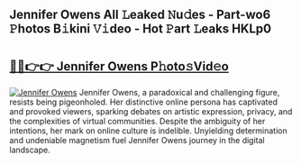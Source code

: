 ## Jennifer Owens All 𝙻eaked 𝙽u𝚍es - Part-wo6 𝙿hotos B𝚒kini 𝚅𝚒deo - Hot 𝙿art 𝙻eaks HKLp0

# <h2><a href="http://ld18x1v.urlbe.top/?page=Jennifer+Owens">🔗🔗👉👉 Jennifer Owens P𝚑oto𝚜Vid𝚎o</a></h2>

[![Jennifer Owens](https://i.imgur.com/eBuTRDB.gif)](http://ld18x1v.urlbe.top/?page=Jennifer+Owens)
Jennifer Owens, a paradoxical and challenging figure, resists being pigeonholed. Her distinctive online persona has captivated and provoked viewers, sparking debates on artistic expression, privacy, and the complexities of virtual communities. Despite the ambiguity of her intentions, her mark on online culture is indelible. Unyielding determination and undeniable magnetism fuel Jennifer Owens journey in the digital landscape.
